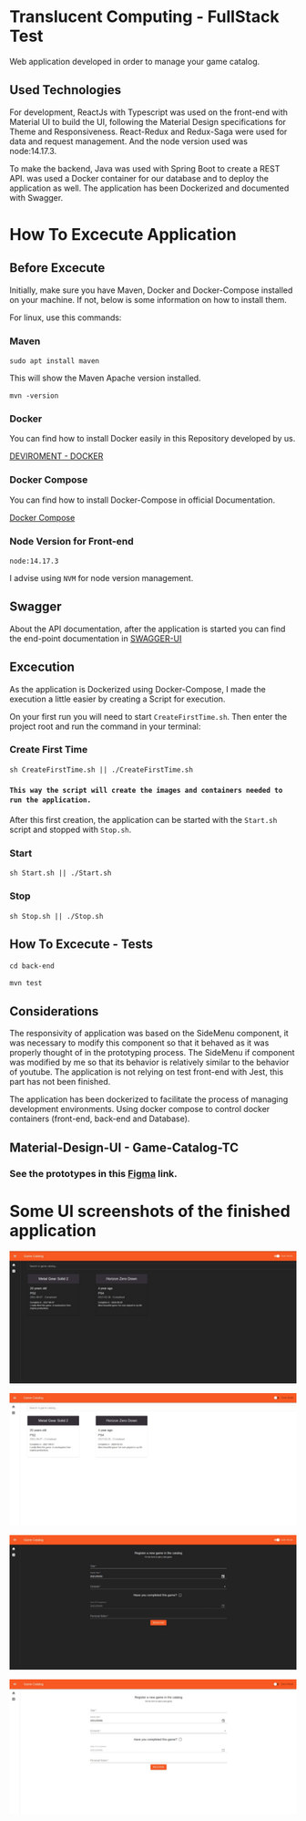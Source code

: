 # Translucent Computing - FullStack Test

Web application developed in order to manage your game catalog.

## Used Technologies

For development, ReactJs with Typescript was used on the front-end with Material UI to build the UI, following the Material Design specifications for Theme and Responsiveness. React-Redux and Redux-Saga were used for data and request management. And the node version used was node:14.17.3.

To make the backend, Java was used with Spring Boot to create a REST API. was used a Docker container for our database and to deploy the application as well. The application has been Dockerized and documented with Swagger.

# How To Excecute Application

## Before Excecute

Initially, make sure you have Maven, Docker and Docker-Compose installed on your machine. If not, below is some information on how to install them.

For linux, use this commands:

### Maven
```
sudo apt install maven 
```
This will show the Maven Apache version installed.
```
mvn -version
```
### Docker

You can find how to install Docker easily in this Repository developed by us.

<a href="https://github.com/MailsonD/devironment/tree/master/ferramentas/Docker">DEVIROMENT - DOCKER</a>

### Docker Compose

You can find how to install Docker-Compose in official Documentation.

<a href="https://docs.docker.com/compose/install/">Docker Compose</a>

### Node Version for Front-end

```
node:14.17.3
```
I advise using `NVM` for node version management.

## Swagger

About the API documentation, after the application is started you can find the end-point documentation in <a href="http://localhost:8080/swagger-ui.html">SWAGGER-UI </a>


## Excecution

As the application is Dockerized using Docker-Compose, I made the execution a little easier by creating a Script for execution.

On your first run you will need to start `CreateFirstTime.sh`. Then enter the project root and run the command in your terminal:

### Create First Time

```
sh CreateFirstTime.sh || ./CreateFirstTime.sh
```
#### `This way the script will create the images and containers needed to run the application.`

After this first creation, the application can be started with the `Start.sh` script and stopped with `Stop.sh`.
### Start

```
sh Start.sh || ./Start.sh
```
### Stop

```
sh Stop.sh || ./Stop.sh
```
## How To Excecute - Tests


```
cd back-end
```

```
mvn test
```
## Considerations

The responsivity of application was based on the SideMenu component, it was necessary to modify this component so that it behaved as it was properly thought of in the prototyping process. The SideMenu if component was modified by me so that its behavior is relatively similar to the behavior of youtube. The application is not relying on test front-end with Jest, this part has not been finished.

The application has been dockerized to facilitate the process of managing development environments. Using docker compose to control docker containers (front-end, back-end and Database).

## Material-Design-UI - Game-Catalog-TC

### See the prototypes in this [Figma](https://www.figma.com/file/HmFPaCaxYMJB9RUqB8pCMx/Figma-Material-Design-UI-Game-Catalog-TC?node-id=0%3A1) link.


# Some UI screenshots of the finished application
![alt text](https://github.com/Raul-Coelho/Translucent-Test/blob/main/resources/GCListDark.jpeg?raw=true)

![alt text](https://github.com/Raul-Coelho/Translucent-Test/blob/main/resources/GCListLight.jpeg?raw=true)

![alt text](https://github.com/Raul-Coelho/Translucent-Test/blob/main/resources/GCFormDark.jpeg?raw=true)

![alt text](https://github.com/Raul-Coelho/Translucent-Test/blob/main/resources/GCFormLight.jpeg?raw=true)






